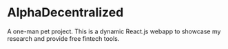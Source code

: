 # AlphaDecentralized
A one-man pet project. This is a dynamic React.js webapp to showcase my research and provide free fintech tools.

